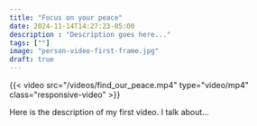 ```yaml
---
title: "Focus on your peace"
date: 2024-11-14T14:27:23-05:00
description : "Description goes here..."
tags: [""]
image: "person-video-first-frame.jpg"
draft: true
---
```


{{< video src="/videos/find_our_peace.mp4" type="video/mp4" class="responsive-video" >}}

Here is the description of my first video. I talk about...
